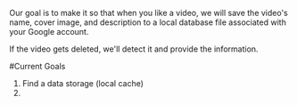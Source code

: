 
Our goal is to make it so that when you like a video, we will save the video's name, cover image, and description to a local database file associated with your Google account.

If the video gets deleted, we'll detect it and provide the information.

#Current Goals
1. Find a data storage (local cache)
2. 
